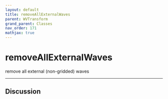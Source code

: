 ```yaml
---
layout: default
title: removeAllExternalWaves
parent: WVTransform
grand_parent: Classes
nav_order: 171
mathjax: true
---
```


#  removeAllExternalWaves

remove all external (non-gridded) waves


---

## Discussion

  
